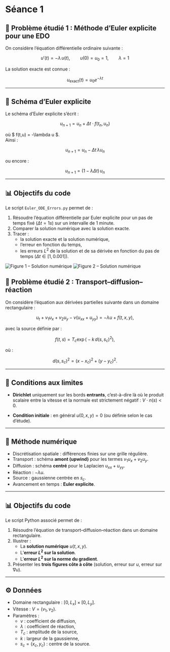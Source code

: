 # Séance 1

## 📘 Problème étudié 1 : Méthode d’Euler explicite pour une EDO
On considère l’équation différentielle ordinaire suivante :

$$
u'(t) = -\lambda\,u(t),\qquad u(0)=u_0=1,\qquad \lambda=1
$$

La solution exacte est connue :

$$
u_{\text{exact}}(t) = u_0 e^{-\lambda t}
$$

---

## 🔹 Schéma d’Euler explicite
Le schéma d’Euler explicite s’écrit :

$$
u_{n+1} = u_n + \Delta t \cdot f(t_n, u_n)
$$

où $ f(t,u) = -\lambda u $.  
Ainsi :

$$
u_{n+1} = u_n - \Delta t \, \lambda u_n
$$

ou encore :

$$
u_{n+1} = (1 - \lambda \Delta t)\, u_n
$$

---

## 📊 Objectifs du code
Le script `Euler_ODE_Errors.py` permet de :

1. Résoudre l’équation différentielle par Euler explicite pour un pas de temps fixé ($\Delta t = 1s$) sur un intervalle de 1 minute.  
2. Comparer la solution numérique avec la solution exacte.  
3. Tracer :
   - la solution exacte et la solution numérique,  
   - l’erreur en fonction du temps,  
   - les erreurs $L^2$ de la solution et de sa dérivée en fonction du pas de temps ($\Delta t \in [1, 0.001]$).
  
![Figure 1 – Solution numérique](Images/Seance1/figure1.png)
![Figure 2 – Solution numérique](Images/Seance1/figure2.png)
  


## 📘 Problème étudié 2 : Transport–diffusion–réaction
On considère l’équation aux dérivées partielles suivante dans un domaine rectangulaire :

$$
u_t + v_1 u_x + v_2 u_y - \nu (u_{xx} + u_{yy}) = -\lambda u + f(t,x,y),
$$

avec la source définie par :

$$
f(t,s) = T_c \exp\big(-k \, d(s,s_c)^2\big),
$$

où :

$$
d(s,s_c)^2 = (x-x_c)^2 + (y-y_c)^2.
$$

---

## 🔹 Conditions aux limites
- **Dirichlet** uniquement sur les bords **entrants**, c’est-à-dire là où le produit scalaire entre la vitesse et la normale est strictement négatif : $V \cdot n(s) < 0.$

- **Condition initiale** : en général $u(0,x,y)=0$ (ou définie selon le cas d’étude).

---

## 🔹 Méthode numérique
- Discrétisation spatiale : différences finies sur une grille régulière.  
- Transport : schéma **amont (upwind)** pour les termes $v_1 u_x + v_2 u_y$.  
- Diffusion : schéma **centré** pour le Laplacien $u_{xx}+u_{yy}$.  
- Réaction : $-\lambda u$.  
- Source : gaussienne centrée en $s_c$.  
- Avancement en temps : **Euler explicite**.

---

## 📊 Objectifs du code
Le script Python associé permet de :
1. Résoudre l’équation de transport–diffusion–réaction dans un domaine rectangulaire.  
2. Illustrer :
   - La **solution numérique** $u(t,x,y)$.  
   - L’**erreur $L^2$ sur la solution**.  
   - L’**erreur $L^2$ sur la norme du gradient**.  
3. Présenter les **trois figures côte à côte** (solution, erreur sur $u$, erreur sur $\nabla u$).

---

## ⚙️ Données
- Domaine rectangulaire : $[0,L_x] \times [0,L_y]$.  
- Vitesse : $V=(v_1,v_2)$.  
- Paramètres :
  - $\nu$ : coefficient de diffusion,  
  - $\lambda$ : coefficient de réaction,  
  - $T_c$ : amplitude de la source,  
  - $k$ : largeur de la gaussienne,  
  - $s_c=(x_c,y_c)$ : centre de la source.

